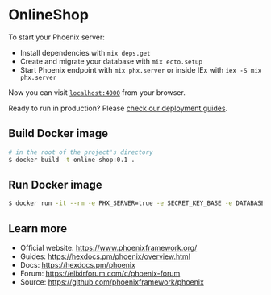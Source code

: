 # OnlineShop

To start your Phoenix server:

  * Install dependencies with `mix deps.get`
  * Create and migrate your database with `mix ecto.setup`
  * Start Phoenix endpoint with `mix phx.server` or inside IEx with `iex -S mix phx.server`

Now you can visit [`localhost:4000`](http://localhost:4000) from your browser.

Ready to run in production? Please [check our deployment guides](https://hexdocs.pm/phoenix/deployment.html).

## Build Docker image

```bash
# in the root of the project's directory
$ docker build -t online-shop:0.1 .
```

## Run Docker image

```bash
$ docker run -it --rm -e PHX_SERVER=true -e SECRET_KEY_BASE -e DATABASE_URL=ecto://postgres:postgres@host.docker.internal:5432/online_shop_dev -p 4000:4000 online-shop:0.1
```

## Learn more

  * Official website: https://www.phoenixframework.org/
  * Guides: https://hexdocs.pm/phoenix/overview.html
  * Docs: https://hexdocs.pm/phoenix
  * Forum: https://elixirforum.com/c/phoenix-forum
  * Source: https://github.com/phoenixframework/phoenix
